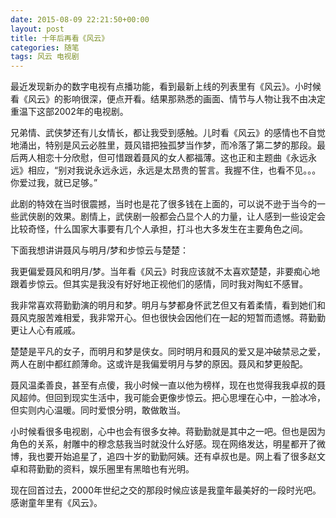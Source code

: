 ```yaml
---
date: 2015-08-09 22:21:50+00:00
layout: post
title: 十年后再看《风云》
categories: 随笔
tags: 风云 电视剧
---
```


最近发现新办的数字电视有点播功能，看到最新上线的列表里有《风云》。小时候看《风云》的影响很深，便点开看。结果那熟悉的画面、情节与人物让我不由决定重温下这部2002年的电视剧。

兄弟情、武侠梦还有儿女情长，都让我受到感触。儿时看《风云》的感情也不自觉地涌出，特别是风云必胜里，聂风错把独孤梦当作梦，而冷落了第二梦的那段。最后两人相恋十分欣慰，但可惜跟着聂风的女人都福薄。这也正和主题曲《永远永远》相应，“别对我说永远永远，永远是太昂贵的誓言。我握不住，也看不见。。。你爱过我，就已足够。”

此剧的特效在当时很震撼，当时也是花了很多钱在上面的，可以说不逊于当今的一些武侠剧的效果。剧情上，武侠剧一般都会凸显个人的力量，让人感到一些设定会比较奇怪，什么国家大事要有几个人承担，打斗也大多发生在主要角色之间。

下面我想讲讲聂风与明月/梦和步惊云与楚楚：

我更偏爱聂风和明月/梦。当年看《风云》时我应该就不太喜欢楚楚，非要痴心地跟着步惊云。但其实是我没有好好地正视他们的感情，同时我对陶虹不感冒。

我非常喜欢蒋勤勤演的明月和梦。明月与梦都身怀武艺但又有着柔情，看到她们和聂风克服苦难相爱，我非常开心。但也很快会因他们在一起的短暂而遗憾。蒋勤勤更让人心有戚戚。

楚楚是平凡的女子，而明月和梦是侠女。同时明月和聂风的爱又是冲破禁忌之爱，两人在剧中都红颜薄命。这或许是我偏爱明月与梦的原因。聂风和梦更般配。

聂风温柔善良，甚至有点傻，我小时候一直以他为榜样，现在也觉得我我卓叔的聂风超帅。但回到现实生活中，我可能会更像步惊云。把心思埋在心中，一脸冰冷，但实则内心温暖。同时爱恨分明，敢做敢当。


小时候看很多电视剧，心中也会有很多女神。蒋勤勤就是其中之一吧。但也是因为角色的关系，射雕中的穆念慈我当时就没什么好感。现在网络发达，明星都开了微博，我也要开始追星了，追四十岁的勤勤阿姨。还有卓叔也是。网上看了很多赵文卓和蒋勤勤的资料，娱乐圈里有黑暗也有光明。

现在回首过去，2000年世纪之交的那段时候应该是我童年最美好的一段时光吧。感谢童年里有《风云》。